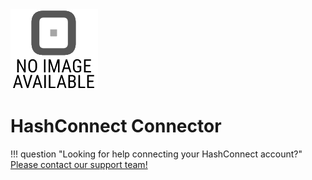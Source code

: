 <img src="images/logo.png" width="140px" >

# HashConnect Connector

!!! question "Looking for help connecting your HashConnect account?"
    [Please contact our support team!](mailto:support@paycore.io)
